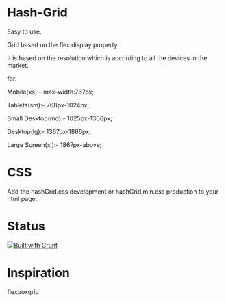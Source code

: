 # Hash-Grid
Easy to use.

Grid based on the flex display property.

It is based on the resolution which is according to all the devices in the market.

for:

Mobile(xs):- max-width:767px;

Tablets(sm):- 768px-1024px;

Small Desktop(md):- 1025px-1366px;

Desktop(lg):- 1367px-1866px;

Large Screen(xl):- 1867px-above;

# CSS
Add the hashGrid.css development or hashGrid.min.css production to your html page.

# Status
<a href="https://gruntjs.com/">
 <img src="https://cdn.gruntjs.com/builtwith.svg" alt="Built with Grunt">
</a>

# Inspiration

flexboxgrid
